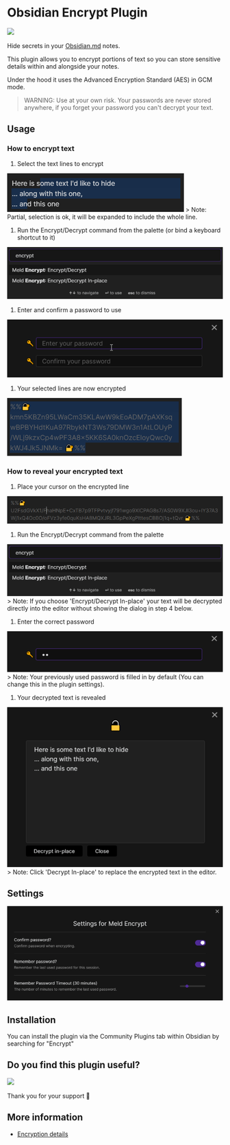 # Obsidian Encrypt Plugin

<a href="https://www.buymeacoffee.com/cleon"><img src="https://img.buymeacoffee.com/button-api/?text=Buy me a coffee&emoji=&slug=cleon&button_colour=FFDD00&font_colour=000000&font_family=Cookie&outline_colour=000000&coffee_colour=ffffff"></a>

Hide secrets in your [Obsidian.md](https://obsidian.md/) notes.

This plugin allows you to encrypt portions of text so you can store sensitive details within and alongside your notes.

Under the hood it uses the Advanced Encryption Standard (AES) in GCM mode.

> WARNING: Use at your own risk.  Your passwords are never stored anywhere, if you forget your password you can't decrypt your text.

## Usage

<!-- https://raw.githubusercontent.com/meld-cp/obsidian-encrypt/main/ -->

### How to encrypt text

1. Select the text lines to encrypt  
<img alt="Select the text lines to encrypt" src="docs/assets/eg_e_text.png" />  
	> Note: Partial, selection is ok, it will be expanded to include the whole line.

1. Run the Encrypt/Decrypt command from the palette (or bind a keyboard shortcut to it)  
<img alt="Run the Encrypt/Decrypt command" src="docs/assets/eg_ed_cp.png" /> 

1. Enter and confirm a password to use  
<img alt="Enter a password to use" src="docs/assets/eg_e_pw.png" /> 

1. Your selected lines are now encrypted  
<img alt="Your selected lines are now encrypted" src="docs/assets/eg_e_r.png" /> 


### How to reveal your encrypted text
1. Place your cursor on the encrypted line  
<img alt="Place your cursor on the encrypted line" src="docs/assets/eg_d_text.png" /> 

1. Run the Encrypt/Decrypt command from the palette  
<img alt="Run the Encrypt/Decrypt command" src="docs/assets/eg_ed_cp.png" /> 
	> Note: If you choose 'Encrypt/Decrypt In-place' your text will be decrypted directly into the editor without showing the dialog in step 4 below.

1. Enter the correct password  
<img alt="Enter the correct password" src="docs/assets/eg_d_pw.png" /> 
	> Note: Your previously used password is filled in by default (You can change this in the plugin settings).

1. Your decrypted text is revealed  
<img alt="Your decrypted text is revealed" src="docs/assets/eg_d_r.png" /> 
	> Note: Click 'Decrypt In-place' to replace the encrypted text in the editor.

## Settings
<img alt="Your decrypted text is revealed" src="docs/assets/eg_settings.png" /> 

## Installation

You can install the plugin via the Community Plugins tab within Obsidian by searching for "Encrypt"


## Do you find this plugin useful?

<a href="https://www.buymeacoffee.com/cleon"><img src="https://img.buymeacoffee.com/button-api/?text=Buy me a coffee&emoji=&slug=cleon&button_colour=FFDD00&font_colour=000000&font_family=Cookie&outline_colour=000000&coffee_colour=ffffff"></a>

Thank you for your support 🙏

## More information
- [Encryption details](https://github.com/meld-cp/obsidian-encrypt/blob/main/docs/crypto-details.md)
